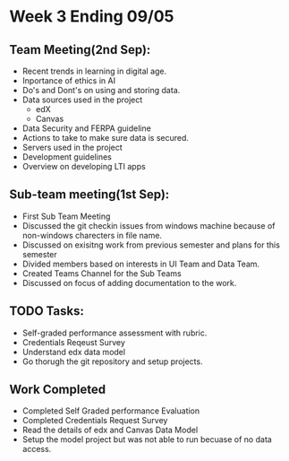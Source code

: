 # Week 3 Ending 09/05

## Team Meeting(2nd Sep):
  - Recent trends in learning in digital age.
  - Inportance of ethics in AI
  - Do's and Dont's on using and storing data.
  - Data sources used in the project
  	- edX
	- Canvas
  - Data Security and FERPA guideline
  - Actions to take to make sure data is secured.
  - Servers used in the project
  - Development guidelines
  - Overview on developing LTI apps 
  
## Sub-team meeting(1st Sep):
  - First Sub Team Meeting
  - Discussed the git checkin issues from windows machine because of non-windows charecters in file name.
  - Discussed on exisitng work from previous semester and plans for this semester
  - Divided members based on interests in UI Team and Data Team.
  - Created Teams Channel for the Sub Teams
  - Discussed on focus of adding documentation to the work.


## TODO Tasks:
  - Self-graded performance assessment with rubric.
  - Credentials Reqeust Survey
  - Understand edx data model
  - Go thorugh the git repository and setup projects.

## Work Completed
  - Completed Self Graded performance Evaluation
  - Completed Credentials Request Survey
  - Read the details of edx and Canvas Data Model
  - Setup the model project but was not able to run becuase of no data access.